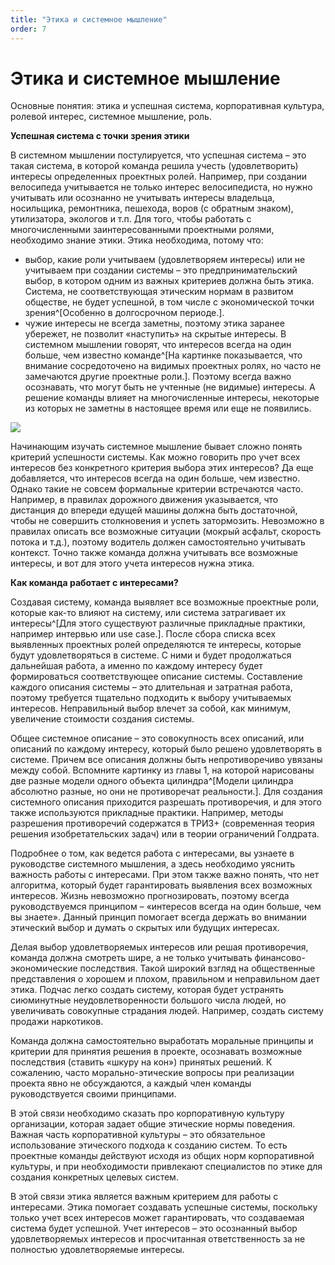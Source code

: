 ```yaml
---
title: "Этика и системное мышление"
order: 7
---
```


# Этика и системное мышление

Основные понятия: этика и успешная система, корпоративная культура, ролевой интерес, системное мышление, роль.

**Успешная система с точки зрения этики**

В системном мышлении постулируется, что успешная система – это такая система, в которой команда решила учесть (удовлетворить) интересы определенных проектных ролей. Например, при создании велосипеда учитывается не только интерес велосипедиста, но нужно учитывать или осознанно не учитывать интересы владельца, носильщика, ремонтника, пешехода, воров (с обратным знаком), утилизатора, экологов и т.п. Для того, чтобы работать с многочисленными заинтересованными проектными ролями, необходимо знание этики. Этика необходима, потому что:

* выбор, какие роли учитываем (удовлетворяем интересы) или не учитываем при создании системы – это предпринимательский выбор, в котором одним из важных критериев должна быть этика. Система, не соответствующая этическим нормам в развитом обществе, не будет успешной, в том числе с экономической точки зрения^[Особенно в долгосрочном периоде.].
* чужие интересы не всегда заметны, поэтому этика заранее убережет, не позволит «наступить» на скрытые интересы. В системном мышлении говорят, что интересов всегда на один больше, чем известно команде^[На картинке показывается, что внимание сосредоточено на видимых проектных ролях, но часто не замечаются другие проектные роли.]. Поэтому всегда важно осознавать, что могут быть не учтенные (не видимые) интересы. А решение команды влияет на многочисленные интересы, некоторые из которых не заметны в настоящее время или еще не появились.

![](/ru/systems-self-development/53.png)

Начинающим изучать системное мышление бывает сложно понять критерий успешности системы. Как можно говорить про учет всех интересов без конкретного критерия выбора этих интересов? Да еще добавляется, что интересов всегда на один больше, чем известно. Однако такие не совсем формальные критерии встречаются часто. Например, в правилах дорожного движения указывается, что дистанция до впереди едущей машины должна быть достаточной, чтобы не совершить столкновения и успеть затормозить. Невозможно в правилах описать все возможные ситуации (мокрый асфальт, скорость потока и т.д.), поэтому водитель должен самостоятельно учитывать контекст. Точно также команда должна учитывать все возможные интересы, и вот для этого учета интересов нужна этика.

**Как команда работает с интересами?**

Создавая систему, команда выявляет все возможные проектные роли, которые как-то влияют на систему, или система затрагивает их интересы^[Для этого существуют различные прикладные практики, например интервью или use case.]. После сбора списка всех выявленных проектных ролей определяются те интересы, которые будут удовлетворяться в системе. С ними и будет продолжаться дальнейшая работа, а именно по каждому интересу будет формироваться соответствующее описание системы. Составление каждого описания системы – это длительная и затратная работа, поэтому требуется тщательно подходить к выбору учитываемых интересов. Неправильный выбор влечет за собой, как минимум, увеличение стоимости создания системы.

Общее системное описание – это совокупность всех описаний, или описаний по каждому интересу, который было решено удовлетворять в системе. Причем все описания должны быть непротиворечиво увязаны между собой. Вспомните картинку из главы 1, на которой нарисованы две разные модели одного объекта цилиндра^[Модели цилиндра абсолютно разные, но они не противоречат реальности.]. Для создания системного описания приходится разрешать противоречия, и для этого также используются прикладные практики. Например, методы разрешения противоречий содержатся в ТРИЗ+ (современная теория решения изобретательских задач) или в теории ограничений Голдрата.

Подробнее о том, как ведется работа с интересами, вы узнаете в руководстве системного мышления, а здесь необходимо уяснить важность работы с интересами. При этом также важно понять, что нет алгоритма, который будет гарантировать выявления всех возможных интересов. Жизнь невозможно прогнозировать, поэтому всегда руководствуемся принципом – «интересов всегда на один больше, чем вы знаете». Данный принцип помогает всегда держать во внимании этический выбор и думать о скрытых или будущих интересах.

Делая выбор удовлетворяемых интересов или решая противоречия, команда должна смотреть шире, а не только учитывать финансово-экономические последствия. Такой широкий взгляд на общественные представления о хорошем и плохом, правильном и неправильном дает этика. Подчас легко создать систему, которая будет устранять сиюминутные неудовлетворенности большого числа людей, но увеличивать совокупные страдания людей. Например, создать систему продажи наркотиков.

Команда должна самостоятельно выработать моральные принципы и критерии для принятия решения в проекте, осознавать возможные последствия (ставить «шкуру на кон») принятых решений. К сожалению, часто морально-этические вопросы при реализации проекта явно не обсуждаются, а каждый член команды руководствуется своими принципами.

В этой связи необходимо сказать про корпоративную культуру организации, которая задает общие этические нормы поведения. Важная часть корпоративной культуры – это обязательное использование этического подхода к созданию систем. То есть проектные команды действуют исходя из общих норм корпоративной культуры, и при необходимости привлекают специалистов по этике для создания конкретных целевых систем.

В этой связи этика является важным критерием для работы с интересами. Этика помогает создавать успешные системы, поскольку только учет всех интересов может гарантировать, что создаваемая система будет успешной. Учет интересов – это осознанный выбор удовлетворяемых интересов и просчитанная ответственность за не полностью удовлетворяемые интересы.